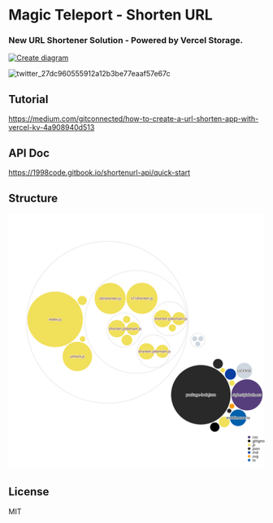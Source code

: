 # Magic Teleport - Shorten URL
### New URL Shortener Solution - Powered by Vercel Storage.

[![Create diagram](https://github.com/1998code/shorten-url/actions/workflows/diagram.yml/badge.svg?branch=main)](https://github.com/1998code/shorten-url/actions/workflows/diagram.yml)

![twitter_27dc960555912a12b3be77eaaf57e67c](https://github.com/1998code/shorten-url/assets/54872601/a99c446a-10ae-4a4d-812f-54f351edb3ce)

## Tutorial
https://medium.com/gitconnected/how-to-create-a-url-shorten-app-with-vercel-kv-4a908940d513

## API Doc
https://1998code.gitbook.io/shortenurl-api/quick-start

## Structure
![diagram](https://raw.githubusercontent.com/1998code/shorten-url/main/diagram.svg)

## License
MIT
